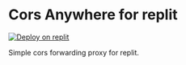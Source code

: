 # Cors Anywhere for replit
[![Deploy on replit](https://img.shields.io/badge/Deploy%20on-Replit-pink)](https://replit.com/new/github/0x0is1/cors-proxy)

Simple cors forwarding proxy for replit.
